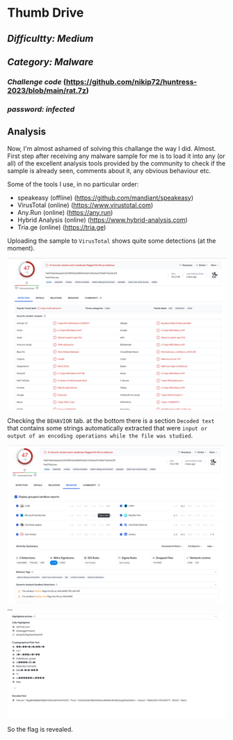# Thumb Drive
## _Difficultty: Medium_
## _Category: Malware_

### _Challenge code_ (https://github.com/nikip72/huntress-2023/blob/main/rat.7z)
### _password: infected_


## Analysis

Now, I'm almost ashamed of solving this challange the way I did. Almost.
First step after receiving any malware sample for me is to load it into any (or all) of the excellent analysis tools provided by the community to check if the sample is already seen, comments about it, any obvious behaviour etc.

Some of the tools I use, in no particular order:

- speakeasy (offline) (https://github.com/mandiant/speakeasy)
- VirusTotal (online) (https://www.virustotal.com)
- Any.Run (online)  (https://any.run)
- Hybrid Analysis (online) (https://www.hybrid-analysis.com)
- Tria.ge (online) (https://tria.ge)

Uploading the sample to `VirusTotal` shows quite some detections (at the moment).

![](https://github.com/nikip72/huntress-2023/blob/main/rat/VT1.png)

Checking the `BEHAVIOR` tab. at the bottom there is a section `Decoded text` that contains some strings automatically extracted that were `input or output of an encoding operations while the file was studied`.

![](https://github.com/nikip72/huntress-2023/blob/main/rat/VT2.png)
...
![](https://github.com/nikip72/huntress-2023/blob/main/rat/VT3.png)


So the flag is revealed.
